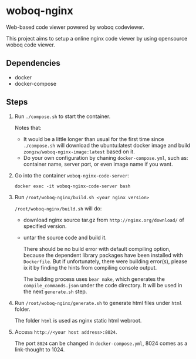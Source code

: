 # woboq-nginx
Web-based code viewer powered by woboq codeviewer.

This project aims to setup a online nginx code viewer by using opensource woboq code viewer.

## Dependencies

  * docker
  * docker-compose
  
## Steps

  1. Run `./compose.sh` to start the container.
     
     Notes that:
     
     * It would be a little longer than usual for the first time since `./compose.sh` will download the ubuntu:latest docker image and build `zongzw/woboq-nginx-image:latest` based on it.
     * Do your own configuration by chaning `docker-compose.yml`, such as: container name, server port, or even image name if you want.
     
   2. Go into the container `woboq-nginx-code-server`:
   
      ```
      docker exec -it woboq-nginx-code-server bash
      ```
      
   3. Run `/root/woboq-nginx/build.sh <your nginx version>`
   
      `/root/woboq-nginx/build.sh` will do:
      
      * download nginx source tar.gz from `http://nginx.org/download/` of specified version.
      
      * untar the source code and build it.
        
        There should be no build error with default compiling option, because the dependent library packages have been installed with `Dockerfile`. But if unfortunately, there were building error(s), please ix it by finding the hints from compiling console output.
        
        The building process uses `bear make`, which generates the `compile_commands.json` under the code directory. It will be used in the next `generate.sh` step.
        
   4. Run `/root/woboq-nginx/generate.sh` to generate html files under `html` folder.
    
      The folder `html` is used as nginx static html webroot.
       
   5. Access `http://<your host address>:8024`.
   
      The port `8024` can be changed in `docker-compose.yml`, 8024 comes as a link-thought to 1024.
